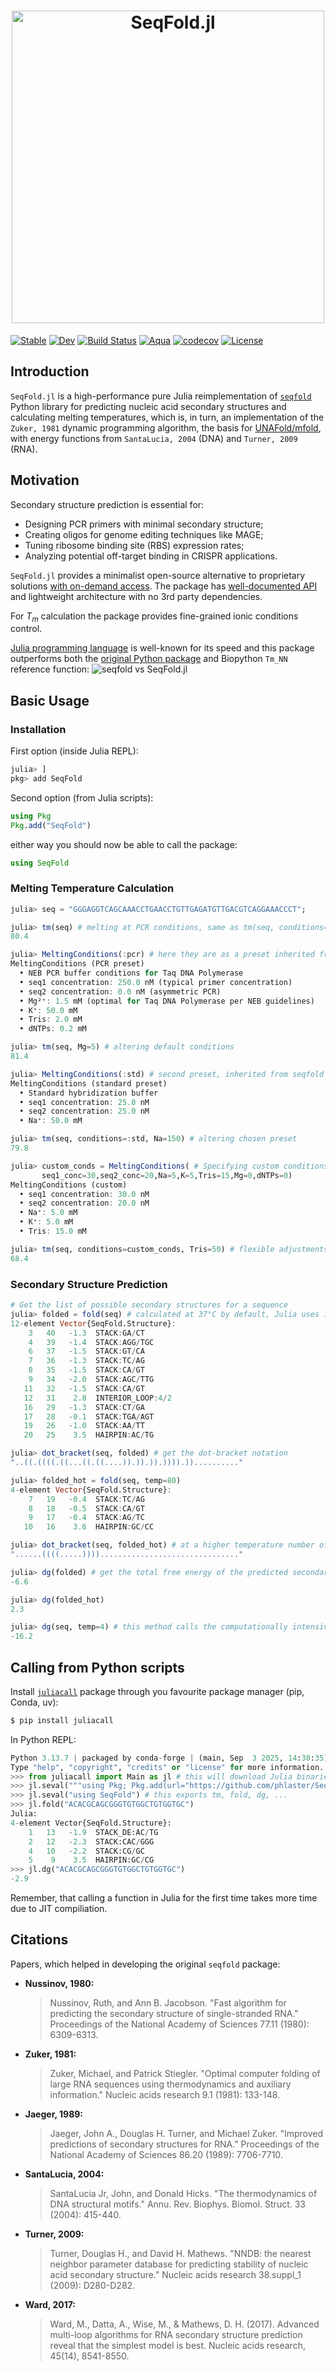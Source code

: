 # <div align="center"> <img src="docs/src/assets/logo.png" alt="SeqFold.jl" width="500"></img></div>
[![Stable](https://img.shields.io/badge/docs-stable-blue.svg)](https://phlaster.github.io/SeqFold.jl/stable/)
[![Dev](https://img.shields.io/badge/docs-dev-blue.svg)](https://phlaster.github.io/SeqFold.jl/dev/)
[![Build Status](https://github.com/phlaster/SeqFold.jl/actions/workflows/CI.yml/badge.svg?branch=master)](https://github.com/phlaster/SeqFold.jl/actions/workflows/CI.yml?query=branch%3Amaster)
[![Aqua](https://raw.githubusercontent.com/JuliaTesting/Aqua.jl/master/badge.svg)](https://github.com/JuliaTesting/Aqua.jl)
[![codecov](https://codecov.io/gh/phlaster/SeqFold.jl/graph/badge.svg?token=TYO912E867)](https://codecov.io/gh/phlaster/SeqFold.jl)
[![License](https://img.shields.io/badge/License-MIT-blue.svg)](LICENSE)


## Introduction

`SeqFold.jl` is a high-performance pure Julia reimplementation of [`seqfold`](https://github.com/Lattice-Automation/seqfold) Python library for predicting nucleic acid secondary structures and calculating melting temperatures, which is, in turn, an implementation of the `Zuker, 1981` dynamic programming algorithm, the basis for [UNAFold/mfold](https://www.unafold.org/), with energy functions from `SantaLucia, 2004` (DNA) and `Turner, 2009` (RNA).

## Motivation

Secondary structure prediction is essential for:
- Designing PCR primers with minimal secondary structure;
- Creating oligos for genome editing techniques like MAGE;
- Tuning ribosome binding site (RBS) expression rates;
- Analyzing potential off-target binding in CRISPR applications.

`SeqFold.jl` provides a minimalist open-source alternative to proprietary solutions [with on-demand access](https://vfold.missouri.edu/software.html). The package has [well-documented API](https://phlaster.github.io/SeqFold.jl/stable/) and lightweight architecture with no 3rd party dependencies.

For $T_m$ calculation the package provides fine-grained ionic conditions control.

[Julia programming language](https://julialang.org/) is well-known for its speed and this package outperforms both the [original Python package](https://github.com/Lattice-Automation/seqfold) and Biopython `Tm_NN` reference function:
![seqfold vs SeqFold.jl](docs/src/assets/benchmark.png)



## Basic Usage

### Installation

First option (inside Julia REPL):
```julia
julia> ]
pkg> add SeqFold
```
Second option (from Julia scripts):
```julia
using Pkg
Pkg.add("SeqFold")
```
either way you should now be able to call the package:
```julia
using SeqFold
```

### Melting Temperature Calculation

```julia
julia> seq = "GGGAGGTCAGCAAACCTGAACCTGTTGAGATGTTGACGTCAGGAAACCCT";

julia> tm(seq) # melting at PCR conditions, same as tm(seq, conditions=:pcr)
80.4

julia> MeltingConditions(:pcr) # here they are as a preset inherited from seqfold library
MeltingConditions (PCR preset)
  • NEB PCR buffer conditions for Taq DNA Polymerase
  • seq1 concentration: 250.0 nM (typical primer concentration)
  • seq2 concentration: 0.0 nM (asymmetric PCR)
  • Mg²⁺: 1.5 mM (optimal for Taq DNA Polymerase per NEB guidelines)
  • K⁺: 50.0 mM
  • Tris: 2.0 mM
  • dNTPs: 0.2 mM

julia> tm(seq, Mg=5) # altering default conditions
81.4

julia> MeltingConditions(:std) # second preset, inherited from seqfold library
MeltingConditions (standard preset)
  • Standard hybridization buffer
  • seq1 concentration: 25.0 nM
  • seq2 concentration: 25.0 nM
  • Na⁺: 50.0 mM

julia> tm(seq, conditions=:std, Na=150) # altering chosen preset
79.8

julia> custom_conds = MeltingConditions( # Specifying custom conditions
       seq1_conc=30,seq2_conc=20,Na=5,K=5,Tris=15,Mg=0,dNTPs=0)
MeltingConditions (custom)
  • seq1 concentration: 30.0 nM
  • seq2 concentration: 20.0 nM
  • Na⁺: 5.0 mM
  • K⁺: 5.0 mM
  • Tris: 15.0 mM

julia> tm(seq, conditions=custom_conds, Tris=50) # flexible adjustments
68.4
```

### Secondary Structure Prediction

```julia
# Get the list of possible secondary structures for a sequence
julia> folded = fold(seq) # calculated at 37°C by default, Julia uses 1-based indexing
12-element Vector{SeqFold.Structure}:
    3   40   -1.3  STACK:GA/CT    
    4   39   -1.4  STACK:AGG/TGC  
    6   37   -1.5  STACK:GT/CA    
    7   36   -1.3  STACK:TC/AG    
    8   35   -1.5  STACK:CA/GT    
    9   34   -2.0  STACK:AGC/TTG  
   11   32   -1.5  STACK:CA/GT    
   12   31    2.8  INTERIOR_LOOP:4/2
   16   29   -1.3  STACK:CT/GA    
   17   28   -0.1  STACK:TGA/AGT  
   19   26   -1.0  STACK:AA/TT    
   20   25    3.5  HAIRPIN:AC/TG 

julia> dot_bracket(seq, folded) # get the dot-bracket notation
"..((.((((.((...((.((....)).)).)).)))).)).........."

julia> folded_hot = fold(seq, temp=80)
4-element Vector{SeqFold.Structure}:
    7   19   -0.4  STACK:TC/AG    
    8   18   -0.5  STACK:CA/GT    
    9   17   -0.4  STACK:AG/TC    
   10   16    3.6  HAIRPIN:GC/CC 

julia> dot_bracket(seq, folded_hot) # at a higher temperature number of secondary structures is decreased
"......((((.....))))..............................."

julia> dg(folded) # get the total free energy of the predicted secondary structures
-6.6

julia> dg(folded_hot)
2.3

julia> dg(seq, temp=4) # this method calls the computationally intensive `fold` internally
-16.2
```
## Calling from Python scripts
Install [`juliacall`](pypi.org/project/juliacall) package through you favourite package manager (pip, Conda, uv):
```bash
$ pip install juliacall
```
In Python REPL:
```py
Python 3.13.7 | packaged by conda-forge | (main, Sep  3 2025, 14:30:35) [GCC 14.3.0] on linux
Type "help", "copyright", "credits" or "license" for more information.
>>> from juliacall import Main as jl # this will download Julia binaries
>>> jl.seval("""using Pkg; Pkg.add(url="https://github.com/phlaster/SeqFold.jl")""")
>>> jl.seval("using SeqFold") # this exports tm, fold, dg, ...
>>> jl.fold("ACACGCAGCGGGTGTGGCTGTGGTGC")
Julia:
4-element Vector{SeqFold.Structure}:
    1   13   -1.9  STACK_DE:AC/TG 
    2   12   -2.3  STACK:CAC/GGG  
    4   10   -2.2  STACK:CG/GC    
    5    9    3.5  HAIRPIN:GC/CG  
>>> jl.dg("ACACGCAGCGGGTGTGGCTGTGGTGC")
-2.9
```
Remember, that calling a function in Julia for the first time takes more time due to JIT compiliation.

## Citations

Papers, which helped in developing the original `seqfold` package:
* **Nussinov, 1980:**
  >Nussinov, Ruth, and Ann B. Jacobson. "Fast algorithm for predicting the secondary structure of single-stranded RNA." Proceedings of the National Academy of Sciences 77.11 (1980): 6309-6313.
* **Zuker, 1981:**
  >Zuker, Michael, and Patrick Stiegler. "Optimal computer folding of large RNA sequences using thermodynamics and auxiliary information." Nucleic acids research 9.1 (1981): 133-148.
* **Jaeger, 1989:**
  >Jaeger, John A., Douglas H. Turner, and Michael Zuker. "Improved predictions of secondary structures for RNA." Proceedings of the National Academy of Sciences 86.20 (1989): 7706-7710.
* **SantaLucia, 2004:**
  >SantaLucia Jr, John, and Donald Hicks. "The thermodynamics of DNA structural motifs." Annu. Rev. Biophys. Biomol. Struct. 33 (2004): 415-440.
* **Turner, 2009:**
  >Turner, Douglas H., and David H. Mathews. "NNDB: the nearest neighbor parameter database for predicting stability of nucleic acid secondary structure." Nucleic acids research 38.suppl_1 (2009): D280-D282.
* **Ward, 2017:**
  >Ward, M., Datta, A., Wise, M., & Mathews, D. H. (2017). Advanced multi-loop algorithms for RNA secondary structure prediction reveal that the simplest model is best. Nucleic acids research, 45(14), 8541-8550.

